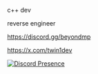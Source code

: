 c++ dev

reverse engineer

https://discord.gg/beyondmp

https://x.com/twin1dev

[![Discord Presence](https://lanyard.cnrad.dev/api/1092691233010368653?idleMessage=probably%20sleeping%20or%20afk)](https://discord.com/users/1092691233010368653)
